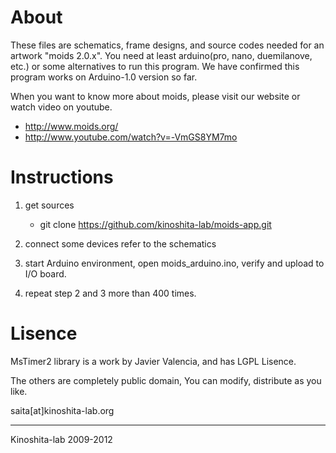 # About
These files are schematics, frame designs, and source codes needed for an artwork "moids 2.0.x".
You need at least arduino(pro, nano, duemilanove, etc.) or some alternatives to run this program.
We have confirmed this program works on Arduino-1.0 version so far.

When you want to know more about moids, please visit our website or watch video on youtube.

- http://www.moids.org/
- http://www.youtube.com/watch?v=-VmGS8YM7mo

# Instructions

1. get sources

   - git clone https://github.com/kinoshita-lab/moids-app.git

2. connect some devices refer to the schematics

3. start Arduino environment, open moids_arduino.ino, verify and upload to I/O board.

4. repeat step 2 and 3 more than 400 times.

# Lisence

MsTimer2 library is a work by Javier Valencia, and has LGPL Lisence.

The others are completely public domain, 
You can modify, distribute as you like.

saita[at]kinoshita-lab.org

---
Kinoshita-lab 2009-2012
